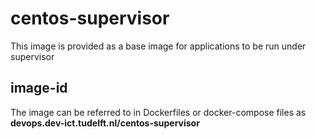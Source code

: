 centos-supervisor
=================

This image is provided as a base image for applications to be run under supervisor

## image-id

The image can be referred to in Dockerfiles or docker-compose files as **devops.dev-ict.tudelft.nl/centos-supervisor**
